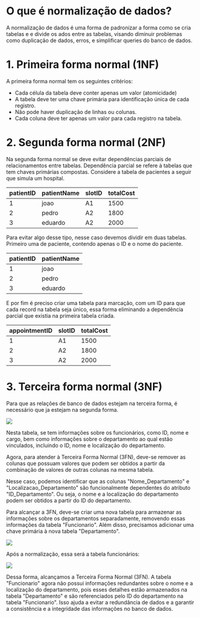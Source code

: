# O que é normalização de dados?

A normalização de dados é uma forma de padronizar a forma como se cria tabelas e e divide os ados entre as tabelas, visando diminuir problemas como duplicação de dados, erros, e simplificar queries do banco de dados.

# 1. Primeira forma normal (1NF)

A primeira forma normal tem os seguintes critérios:

* Cada célula da tabela deve conter apenas um valor (atomicidade)
* A tabela deve ter uma chave primária para identificação única de cada registro.
* Não pode haver duplicação de linhas ou colunas.
* Cada coluna deve ter apenas um valor para cada registro na tabela.

# 2. Segunda forma normal (2NF)

Na segunda forma normal se deve evitar dependências parciais de relacionamentos entre tabelas. Dependência parcial se refere à tabelas que tem chaves primárias compostas. Considere a tabela de pacientes a seguir que simula um hospital.

| patientID | patientName |  slotID | totalCost |
| --------- | ----------- | ------- | --------- |
| 1         |     joao    | A1      |    1500   |
| 2         |     pedro   | A2      |    1800   |
| 3         |    eduardo  | A2      |    2000   |

Para evitar algo desse tipo, nesse caso devemos dividir em duas tabelas. Primeiro uma de paciente, contendo apenas o ID e o nome do paciente.

| patientID | patientName |
| --------- | ----------- |
| 1         |     joao    |
| 2         |     pedro   |
| 3         |    eduardo  |

E por fim é preciso criar uma tabela para marcação, com um ID para que cada record na tabela seja único, essa forma eliminando a dependência parcial que existia na primeira tabela criada.

| appointmentID | slotID | totalCost |
| ------------- | ------ | --------- |
|       1       | A1     |    1500   |
|       2       | A2     |    1800   |
|       3       | A2     |    2000   |


# 3. Terceira forma normal (3NF)

Para que as relações de banco de dados estejam na terceira forma, é necessário que ja estejam na segunda forma.

<img src="https://hermes.dio.me/assets/articles/956a313e-8b82-42b3-a810-391cae386235.png">

Nesta tabela, se tem informações sobre os funcionários, como ID, nome e cargo, bem como informações sobre o departamento ao qual estão vinculados, incluindo o ID, nome e localização do departamento.

Agora, para atender à Terceira Forma Normal (3FN), deve-se remover as colunas que possuam valores que podem ser obtidos a partir da combinação de valores de outras colunas na mesma tabela.

Nesse caso, podemos identificar que as colunas "Nome_Departamento" e "Localizacao_Departamento" são funcionalmente dependentes do atributo "ID_Departamento". Ou seja, o nome e a localização do departamento podem ser obtidos a partir do ID do departamento.

Para alcançar a 3FN, deve-se criar uma nova tabela para armazenar as informações sobre os departamentos separadamente, removendo essas informações da tabela "Funcionario". Além disso, precisamos adicionar uma chave primária à nova tabela "Departamento".

<img src="https://hermes.dio.me/assets/articles/ddbe36b4-d3e9-482b-883e-18c0192624dc.png">

Após a normalização, essa será a tabela funcionários:

<img src="https://hermes.dio.me/assets/articles/a4c7636d-fa54-44cf-9416-99a7ee155742.png">

Dessa forma, alcançamos a Terceira Forma Normal (3FN). A tabela "Funcionario" agora não possui informações redundantes sobre o nome e a localização do departamento, pois esses detalhes estão armazenados na tabela "Departamento" e são referenciados pelo ID do departamento na tabela "Funcionario". Isso ajuda a evitar a redundância de dados e a garantir a consistência e a integridade das informações no banco de dados.